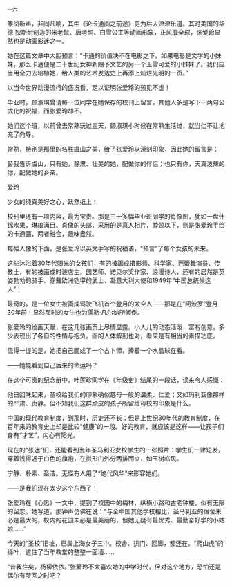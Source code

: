     一六 

   雏凤新声，非同凡响，其中《论卡通画之前途》更为后人津津乐道。其时美国的华德·狄斯耐创造的米老鼠、唐老鸭、白雪公主等动画形象，正风靡全球，张爱玲显然也是动画影迷之一。

   她在这篇文章中大胆预言：“卡通的价值决不在电影之下。如果电影是文学的小妹妹，那么卡通便是二十世纪女神新赐予文艺的另一个玉雪可爱的小妹妹了。我们应当用全力去培植她，给人类的艺术发达史上再添上灿烂光明的一页。”

   以当今世界动漫流行的盛况看，足以证明张爱玲的预见不虚！

   毕业时，顾淑琪曾请每一位同学在她保存的校刊上留言。其他人多是写下一两句公式化的祝福，而张爱玲却不。

   她们这个班，以前曾去常熟玩过三天，顾淑琪小时候在常熟生活过，就当仁不让地充了向导。

   常熟，特别是那里的名胜虞山之美，给了张爱玲以深刻印象，因此她的留言是：

   替我告诉虞山，只有她，静肃、壮美的她，配做你的伴侣；也只有你，天真泼辣的你，配做她的乡亲。

   爱玲

   少女的纯真美好之心，跃然纸上！

   校刊里还有一项内容，最为宝贵。那是三十多幅毕业班同学的肖像图，犹如一盘什锦水果，琳琅满目。肖像的头部，采用的是真人相片，脖颈以下，则是张爱玲手绘的卡通画，两者融合，趣味盎然。

   每幅人像的下面，是张爱玲以英文手写的祝福语，“预言”了每个女孩的未来。

   这些沐浴着30年代阳光的女孩们，有的被画成摄影师、科学家、芭蕾舞演员、传教士，有的被画成时装店主、园艺师、诺贝尔奖作家、浪漫诗人，还有的居然是英姿勃勃的骑手、穿戴欧洲铠甲的武士、赴意大利大使和1949年“中国总统候选人”！

   最奇的，是一位女生被画成驾驶飞机首个登月的太空人——那是在“阿波罗”登月30年前！显然那时的女生也为儒勒·凡尔纳所倾倒。

   张爱玲的绘画天赋，在这几张画页上尽情显露。小人儿的动态活泼，富有创意，多少表现出了各自的性情与抱负。画的人体解剖也对，看来是有相当的素描功底。

   值得一提的是，她把自己画成了一个占卜师，捧着一个水晶球在看。

   ——她能看到自己后来的命运吗？

   在这个可贵的纪念册中，叶莲珍同学在《年级史》结尾的一段话，读来令人感慨：

   他日回味起来，圣校给我们的印象确似慈母一般的温柔、仁爱；又如玛利亚像那样的严肃、贞静。但不知我们这群顽皮的孩子所留给母校的印象是什么。

   中国的现代教育制度，到那时，历史还不长；但是上世纪30年代的教育制度，在百年来的教育史上却是比较“健康”的一段。好的教育，就应该是这样——让孩子们身有“才艺”，内心有阳光。

   现在的“张迷”们，还能看到当年圣马利亚女校学生的一张照片：学生们一律短发，穿着浅得近于白色的旗袍，在拱形门外分两排而立，如玉树临风。

   宁静、朴素、圣洁。无怪有人用了“绝代风华”来形容她们。

   ——是我们现在太少这个东西了！

   张爱玲在《心愿》一文中，提到了校园中的梅林、纵横小路和古老钟楼，似有无限的留恋。她写道，那钟声仿佛在说：“与全中国其他学校相比，圣马利亚的宿舍未必是最大的，校内的花园未必是最美丽的，但她无疑有最优秀、最勤奋好学的小姑娘……”

   今天的“圣校”旧址，已属上海女子三中。校舍、拱门、回廊，都还在。“爬山虎”的绿叶，遮住了当年教堂的整整一面墙……

   “昔我往矣，杨柳依依。”张爱玲不大喜欢她的中学时代，但对这个地方，恐怕还是偶尔有梦回之时吧？

